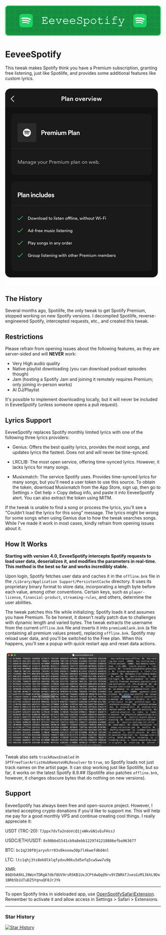 ![Banner](Images/banner.png)

# EeveeSpotify

This tweak makes Spotify think you have a Premium subscription, granting free listening, just like Spotilife, and provides some additional features like custom lyrics.
![Premium](Images/premium.png)

## The History

Several months ago, Spotilife, the only tweak to get Spotify Premium, stopped working on new Spotify versions. I decompiled Spotilife, reverse-engineered Spotify, intercepted requests, etc., and created this tweak.

## Restrictions

Please refrain from opening issues about the following features, as they are server-sided and will **NEVER** work:

- Very High audio quality
- Native playlist downloading (you can download podcast episodes though)
- Jam (hosting a Spotify Jam and joining it remotely requires Premium; only joining in-person works)
- AI DJ/Playlist

It's possible to implement downloading locally, but it will never be included in EeveeSpotify (unless someone opens a pull request).

## Lyrics Support

EeveeSpotify replaces Spotify monthly limited lyrics with one of the following three lyrics providers:

- Genius: Offers the best quality lyrics, provides the most songs, and updates lyrics the fastest. Does not and will never be time-synced.

- LRCLIB: The most open service, offering time-synced lyrics. However, it lacks lyrics for many songs.

- Musixmatch: The service Spotify uses. Provides time-synced lyrics for many songs, but you'll need a user token to use this source. To obtain the token, download Musixmatch from the App Store, sign up, then go to Settings > Get help > Copy debug info, and paste it into EeveeSpotify alert. You can also extract the token using MITM.

If the tweak is unable to find a song or process the lyrics, you'll see a "Couldn't load the lyrics for this song" message. The lyrics might be wrong for some songs when using Genius due to how the tweak searches songs. While I've made it work in most cases, kindly refrain from opening issues about it.

## How It Works

**Starting with version 4.0, EeveeSpotify intercepts Spotify requests to load user data, deserializes it, and modifies the parameters in real-time. This method is the best so far and works incredibly stable.**

Upon login, Spotify fetches user data and caches it in the `offline.bnk` file in the `/Library/Application Support/PersistentCache` directory. It uses its proprietary binary format to store data, incorporating a length byte before each value, among other conventions. Certain keys, such as `player-license`, `financial-product`, `streaming-rules`, and others, determine the user abilities.

The tweak patches this file while initializing; Spotify loads it and assumes you have Premium. To be honest, it doesn't really patch due to challenges with dynamic length and varied bytes. The tweak extracts the username from the current `offline.bnk` file and inserts it into `premiumblank.bnk` (a file containing all premium values preset), replacing `offline.bnk`. Spotify may reload user data, and you'll be switched to the Free plan. When this happens, you'll see a popup with quick restart app and reset data actions.

![Hex](Images/hex.png)

Tweak also sets `trackRowsEnabled` in `SPTFreeTierArtistHubRemoteURLResolver` to `true`, so Spotify loads not just track names on the artist page. It can stop working just like Spotilife, but so far, it works on the latest Spotify 8.9.## (Spotilife also patches `offline.bnk`, however, it changes obscure bytes that do nothing on new versions). 

## Support

EeveeSpotify has always been free and open-source project. However, I started accepting crypto donations if you'd like to support me. This will help me pay for a good monthly VPS and continue creating cool things. I really appreciate it:

USDT (TRC-20): `TJppx7dvTa2ndoVcQ1jxWkvGN1vEuFHssJ`

USDC/ETH/USDT: `0x98bbd1541cb9a8ebb1229741218886efba963677`

BTC: `bc1q230f0jaryxhrr03v8knxew30p7l4kwefd6d4nl`

LTC: `ltc1qhj3ts8ek0lklqfydxu90ku5d5efq5cw5ww7u9g`

XMR: `86QVbA9XLJ9WznTDRgA7dbf8UV9rsR5KB1UxJCPtdwQqd9rv9YZNRkTJvesGzM13khL9Do1BRb5biUTuDZ5YqnuQF8JrJYk`

***
To open Spotify links in sideloaded app, use [OpenSpotifySafariExtension](https://github.com/BillyCurtis/OpenSpotifySafariExtension). Remember to activate it and allow access in Settings > Safari > Extensions.
***

### Star History

[![Star History](https://api.lucabubi.me/chart?username=whoeevee&repository=EeveeSpotify&color=green)](https://github.com/lucabubi/star-history)
